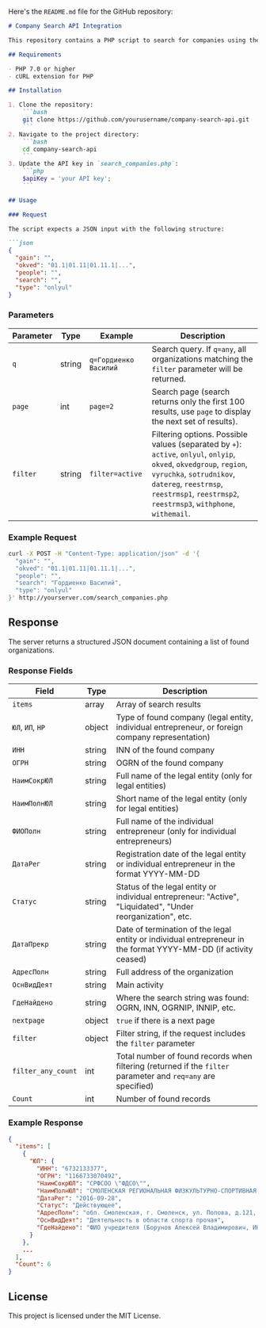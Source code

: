 Here's the `README.md` file for the GitHub repository:

```markdown
# Company Search API Integration

This repository contains a PHP script to search for companies using the FNS (Federal Tax Service) API.

## Requirements

- PHP 7.0 or higher
- cURL extension for PHP

## Installation

1. Clone the repository:
    ```bash
    git clone https://github.com/yourusername/company-search-api.git
    ```
2. Navigate to the project directory:
    ```bash
    cd company-search-api
    ```
3. Update the API key in `search_companies.php`:
    ```php
    $apiKey = 'your API key';
    ```

## Usage

### Request

The script expects a JSON input with the following structure:

```json
{
  "gain": "", 
  "okved": "01.1|01.11|01.11.1|...",
  "people": "",
  "search": "", 
  "type": "onlyul"
}
```

### Parameters

| Parameter | Type   | Example                 | Description                                                                                                                                                           |
|-----------|--------|-------------------------|-----------------------------------------------------------------------------------------------------------------------------------------------------------------------|
| `q`       | string | `q=Гордиенко Василий`   | Search query. If `q=any`, all organizations matching the `filter` parameter will be returned.                                                                         |
| `page`    | int    | `page=2`                | Search page (search returns only the first 100 results, use `page` to display the next set of results).                                                               |
| `filter`  | string | `filter=active`         | Filtering options. Possible values (separated by `+`): `active`, `onlyul`, `onlyip`, `okved`, `okvedgroup`, `region`, `vyruchka`, `sotrudnikov`, `datereg`, `reestrmsp`, `reestrmsp1`, `reestrmsp2`, `reestrmsp3`, `withphone`, `withemail`. |

### Example Request

```bash
curl -X POST -H "Content-Type: application/json" -d '{
  "gain": "", 
  "okved": "01.1|01.11|01.11.1|...",
  "people": "",
  "search": "Гордиенко Василий", 
  "type": "onlyul"
}' http://yourserver.com/search_companies.php
```

## Response

The server returns a structured JSON document containing a list of found organizations.

### Response Fields

| Field         | Type   | Description                                                                                                      |
|---------------|--------|------------------------------------------------------------------------------------------------------------------|
| `items`       | array  | Array of search results                                                                                          |
| `ЮЛ`, `ИП`, `НР` | object | Type of found company (legal entity, individual entrepreneur, or foreign company representation)                |
| `ИНН`         | string | INN of the found company                                                                                         |
| `ОГРН`        | string | OGRN of the found company                                                                                        |
| `НаимСокрЮЛ`  | string | Full name of the legal entity (only for legal entities)                                                          |
| `НаимПолнЮЛ`  | string | Short name of the legal entity (only for legal entities)                                                         |
| `ФИОПолн`     | string | Full name of the individual entrepreneur (only for individual entrepreneurs)                                     |
| `ДатаРег`     | string | Registration date of the legal entity or individual entrepreneur in the format YYYY-MM-DD                        |
| `Статус`      | string | Status of the legal entity or individual entrepreneur: "Active", "Liquidated", "Under reorganization", etc.       |
| `ДатаПрекр`   | string | Date of termination of the legal entity or individual entrepreneur in the format YYYY-MM-DD (if activity ceased) |
| `АдресПолн`   | string | Full address of the organization                                                                                 |
| `ОснВидДеят`  | string | Main activity                                                                                                    |
| `ГдеНайдено`  | string | Where the search string was found: OGRN, INN, OGRNIP, INNIP, etc.                                                |
| `nextpage`    | object | `true` if there is a next page                                                                                   |
| `filter`      | object | Filter string, if the request includes the `filter` parameter                                                    |
| `filter_any_count` | int | Total number of found records when filtering (returned if the `filter` parameter and `req=any` are specified)  |
| `Count`       | int    | Number of found records                                                                                          |

### Example Response

```json
{
  "items": [
    {
      "ЮЛ": {
        "ИНН": "6732133377",
        "ОГРН": "1166733070492",
        "НаимСокрЮЛ": "СРФСОО \"ФДСО\"",
        "НаимПолнЮЛ": "СМОЛЕНСКАЯ РЕГИОНАЛЬНАЯ ФИЗКУЛЬТУРНО-СПОРТИВНАЯ ОБЩЕСТВЕННАЯ ОРГАНИЗАЦИЯ \"ФЕДЕРАЦИЯ ДАРТС СМОЛЕНСКОЙ ОБЛАСТИ\"",
        "ДатаРег": "2016-09-28",
        "Статус": "Действующее",
        "АдресПолн": "обл. Смоленская, г. Смоленск, ул. Попова, д.121, кв.152",
        "ОснВидДеят": "Деятельность в области спорта прочая",
        "ГдеНайдено": "ФИО учредителя (Борунов Алексей Владимирович, ИННФЛ: 673105975402)"
      }
    },
    ...
  ],
  "Count": 6
}
```

## License

This project is licensed under the MIT License.
```

